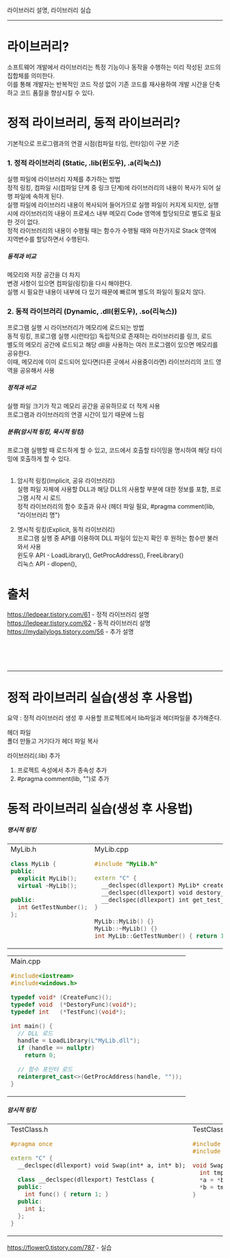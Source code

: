 라이브러리 설명, 라이브러리 실습
<hr/>

# 라이브러리?
소프트웨어 개발에서 라이브러리는 특정 기능이나 동작을 수행하는 미리 작성된 코드의 집합체를 의미한다. <br/>
이를 통해 개발자는 반복적인 코드 작성 없이 기존 코드를 재사용하여 개발 시간을 단축하고 코드 품질을 향상시킬 수 있다. <br/>

# 정적 라이브러리, 동적 라이브러리?
기본적으로 프로그램과의 연결 시점(컴파일 타임, 런타임)이 구분 기준 <br/>

### 1. 정적 라이브러리 (Static, .lib(윈도우), .a(리눅스))
실행 파일에 라이브러리 자체를 추가하는 방법 <br/>
정적 링킹, 컴파일 시(컴파일 단계 중 링크 단계)에 라이브러리의 내용이 복사가 되어 실행 파일에 속하게 된다. <br/>
실행 파일에 라이브러리 내용이 복사되어 들어가므로 실행 파일이 커지게 되지만, 실행 시에 라이브러리의 내용이 프로세스 내부 메모리 Code 영역에 할당되므로 별도로 필요한 것이 없다. <br/>
정적 라이브러리의 내용이 수행될 때는 함수가 수행될 때와 마찬가지로 Stack 영역에 지역변수를 할당하면서 수행된다. <br/>

##### 동적과 비교 <br/>
메모리와 저장 공간을 더 차지 <br/> 
변경 사항이 있으면 컴파일(링킹)을 다시 해야한다. <br/>
실행 시 필요한 내용이 내부에 다 있기 때문에 빠르며 별도의 파일이 필요치 않다.<br/>

### 2. 동적 라이브러리 (Dynamic, .dll(윈도우), .so(리눅스))
프로그램 실행 시 라이브러리가 메모리에 로드되는 방법 <br/>
동적 링킹, 프로그램 실행 시(런타임) 독립적으로 존재하는 라이브러리를 링크, 로드 <br/>
별도의 메모리 공간에 로드되고 해당 dll을 사용하는 여러 프로그램이 있으면 메모리를 공유한다. <br/>
이때, 메모리에 이미 로드되어 있다면(다른 곳에서 사용중이라면) 라이브러리의 코드 영역을 공유해서 사용 <br/>

##### 정적과 비교 <br/>
실행 파일 크기가 작고 메모리 공간을 공유하므로 더 적게 사용 <br/>
프로그램과 라이브러리의 연결 시간이 있기 때문에 느림 <br/>

##### 분류(암시적 링킹, 묵시적 링킹)
프로그램 실행할 때 로드하게 할 수 있고, 코드에서 호출할 타이밍을 명시하여 해당 타이밍에 호출하게 할 수 있다. <br/><br/>
1) 암시적 링킹(Implicit, 공유 라이브러리) <br/>
실행 파일 자체에 사용할 DLL과 해당 DLL의 사용할 부분에 대한 정보를 포함, 프로그램 시작 시 로드 <br/>
정적 라이브러리의 함수 호출과 유사 (헤더 파일 필요, #pragma comment(lib, "라이브러리 명") <br/>

2) 명시적 링킹(Explicit, 동적 라이브러리) <br/> 
프로그램 실행 중 API를 이용하여 DLL 파일이 있는지 확인 후 원하는 함수만 불러와서 사용 <br/>
윈도우 API - LoadLibrary(), GetProcAddress(), FreeLibrary() <br/>
리눅스 API - dlopen(), <br/>


# 출처
https://ledpear.tistory.com/61 - 정적 라이브러리 설명 <br/>
https://ledpear.tistory.com/62 - 동적 라이브러리 설명 <br/>
https://mydailylogs.tistory.com/56 - 추가 설명<br/>
<br/><br/><br/><br/>
<hr/>



# 정적 라이브러리 실습(생성 후 사용법)
요약 : 정적 라이브러리 생성 후 사용할 프로젝트에서 lib파일과 헤더파일을 추가해준다.

헤더 파일 <br/>
폴더 만들고 거기다가 헤더 파일 복사

라이브러리(.lib) 추가 <br/>
1) 프로젝트 속성에서 추가 종속성 추가
2) #pragma comment(lib, "")로 추가


# 동적 라이브러리 실습(생성 후 사용법)
##### 명시적 링킹
<table>
<td valign="top">
MyLib.h

```c++
class MyLib {
public:
  explicit MyLib();
  virtual ~MyLib();

public:
  int GetTestNumber();
};
```

</td>
<td>
MyLib.cpp
  
~~~c++
#include "MyLib.h"

extern "C" {
  __declspec(dllexport) MyLib* create_component() { return new MyLib(); }
  __declspec(dllexport) void destory_component(MyLib* obj) { delete obj; }
  __declspec(dllexport) int get_test_number(MyLib* obj) { return obj->GetTestNumber(); }
}

MyLib::MyLib() {}
MyLib::~MyLib() {}
int MyLib::GetTestNumber() { return 100; }
~~~

</td>
</table>

<table>
<td>
Main.cpp

~~~c++
#include<iostream>
#include<windows.h>

typedef void* (CreateFunc)();
typedef void  (*DestoryFunc)(void*);
typedef int   (*TestFunc)(void*);

int main() {
  // DLL 로드
  handle = LoadLibrary(L"MyLib.dll");
  if (handle == nullptr)
    return 0;

  // 함수 포인터 로드
  reinterpret_cast<>(GetProcAddress(handle, ""));
}
~~~

</td>
</table>

##### 암시적 링킹
<table>
<td valign="top">
TestClass.h

```c++
#pragma once

extern "C" {
  __declspec(dllexport) void Swap(int* a, int* b);

  class __declspec(dllexport) TestClass {
  public:
    int func() { return 1; }
  public:
    int i;
  };
}
```

</td>
<td valign="top">
TestClass.cpp

```c++
#include "pch.h"
#include "TestClass.h"

void Swap(int* a, int* b) {
  int tmp = *a;
  *a = *b;
  *b = tmp;
}
```

</td>
</table>


https://flower0.tistory.com/787 - 실습 <br/>
